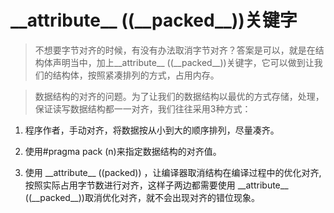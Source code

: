 #  \_\_attribute\_\_ ((\_\_packed\_\_))关键字
> 不想要字节对齐的时候，有没有办法取消字节对齐？答案是可以，就是在结构体声明当中，加上__attribute__ ((\_\_packed\_\_))关键字，它可以做到让我们的结构体，按照紧凑排列的方式，占用内存。

> 数据结构的对齐的问题。为了让我们的数据结构以最优的方式存储，处理，保证读写数据结构都一一对齐，我们往往采用3种方式：  

1. 程序作者，手动对齐，将数据按从小到大的顺序排列，尽量凑齐。

2. 使用#pragma pack (n)来指定数据结构的对齐值。
3. 使用 \_\_attribute\_\_ ((packed)) ，让编译器取消结构在编译过程中的优化对齐,按照实际占用字节数进行对齐，这样子两边都需要使用 \_\_attribute\_\_ ((\_\_packed\_\_))取消优化对齐，就不会出现对齐的错位现象。